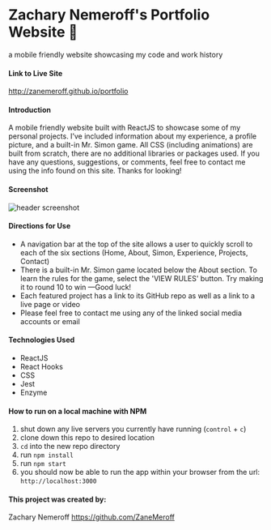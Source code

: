 # Zachary Nemeroff's Portfolio Website 🚀
a mobile friendly website showcasing my code and work history

#### Link to Live Site
http://zanemeroff.github.io/portfolio

#### Introduction
A mobile friendly website built with ReactJS to showcase some of my personal projects. I’ve included information about my experience, a profile picture, and a built-in Mr. Simon game. All CSS (including animations) are built from scratch, there are no additional libraries or packages used. If you have any questions, suggestions, or comments, feel free to contact me using the info found on this site. Thanks for looking!

#### Screenshot
![header screenshot](https://user-images.githubusercontent.com/53405028/102726032-94b21500-42d8-11eb-8f14-a4e07ec166ad.png)

#### Directions for Use
- A navigation bar at the top of the site allows a user to quickly scroll to each of the six sections (Home, About, Simon, Experience, Projects, Contact)
- There is a built-in Mr. Simon game located below the About section. To learn the rules for the game, select the 'VIEW RULES' button. Try making it to round 10 to win —Good luck!
- Each featured project has a link to its GitHub repo as well as a link to a live page or video
- Please feel free to contact me using any of the linked social media accounts or email

#### Technologies Used
- ReactJS
- React Hooks
- CSS
- Jest
- Enzyme

#### How to run on a local machine with NPM
1. shut down any live servers you currently have running (`control` + `c`)
2. clone down this repo to desired location
3. `cd` into the new repo directory
4. run `npm install`
5. run `npm start`
6. you should now be able to run the app within your browser from the url: `http://localhost:3000`

#### This project was created by:
Zachary Nemeroff https://github.com/ZaneMeroff
